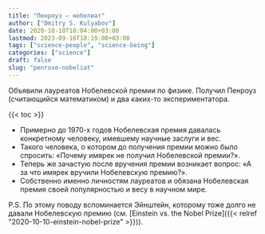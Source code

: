 ```yaml
---
title: "Пенроуз — нобелиат"
author: ["Dmitry S. Kulyabov"]
date: 2020-10-10T18:04:00+03:00
lastmod: 2023-09-16T18:19:00+03:00
tags: ["science-people", "science-being"]
categories: ["science"]
draft: false
slug: "penrose-nobeliat"
---
```


Объявили лауреатов Нобелевской премии по физике. Получил Пенроуз (считающийся математиком) и два каких-то экспериментатора.

<!--more-->

{{< toc >}}

-   Примерно до 1970-х годов Нобелевская премия давалась конкретному человеку, имевшему научные заслуги и вес.
-   Такого человека, о котором до получения премии можно было спросить: «Почему имярек не получил Нобелевской премии?».
-   Теперь же зачастую после вручения премии возникает вопрос: «А за что имярек вручили Нобелевскую премию?».
-   Собственно именно личностям лауреатов и обязана Нобелевская премия своей популярностью и весу в научном мире.

P.S. По этому поводу вспоминается Эйнштейн, которому тоже долго не давали Нобелевскую премию (см. [Einstein vs. the Nobel Prize]({{< relref "2020-10-10-einstein-nobel-prize" >}})).
